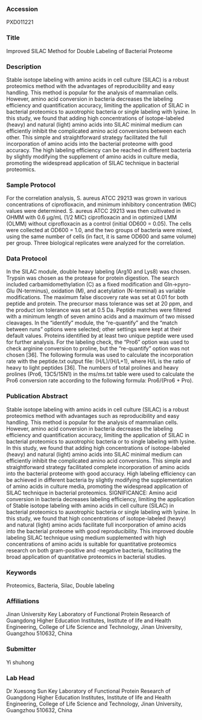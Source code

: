 ### Accession
PXD011221

### Title
Improved SILAC Method for Double Labeling of Bacterial Proteome

### Description
Stable isotope labeling with amino acids in cell culture (SILAC) is a robust proteomics method with the advantages of reproducibility and easy handling. This method is popular for the analysis of mammalian cells. However, amino acid conversion in bacteria decreases the labeling efficiency and quantification accuracy, limiting the application of SILAC in bacterial proteomics to auxotrophic bacteria or single labeling with lysine. In this study, we found that adding high concentrations of isotope-labeled (heavy) and natural (light) amino acids into SILAC minimal medium can efficiently inhibit the complicated amino acid conversions between each other. This simple and straightforward strategy facilitated the full incorporation of amino acids into the bacterial proteome with good accuracy. The high labeling efficiency can be reached in different bacteria by slightly modifying the supplement of amino acids in culture media, promoting the widespread application of SILAC technique in bacterial proteomics.

### Sample Protocol
For the correlation analysis, S. aureus ATCC 29213 was grown in various concentrations of ciprofloxacin, and minimum inhibitory concentration (MIC) values were determined. S. aureus ATCC 29213 was then cultivated in OHMM with 0.6 μg/mL (1/2 MIC) ciprofloxacin and in optimized LMM (OLMM) without ciprofloxacin as a control (initial OD600 = 0.05). The cells were collected at OD600 = 1.0, and the two groups of bacteria were mixed, using the same number of cells (in fact, it is same OD600 and same volume) per group. Three biological replicates were analyzed for the correlation.

### Data Protocol
In the SILAC module, double heavy labeling (Arg10 and Lys8) was chosen. Trypsin was chosen as the protease for protein digestion. The search included carbamidomethylation (C) as a fixed modification and Gln→pyro-Glu (N-terminus), oxidation (M), and acetylation (N-terminal) as variable modifications. The maximum false discovery rate was set at 0.01 for both peptide and protein. The precursor mass tolerance was set at 20 ppm, and the product ion tolerance was set at 0.5 Da. Peptide matches were filtered with a minimum length of seven amino acids and a maximum of two missed cleavages. In the “identify” module, the “re-quantify” and the “match between runs” options were selected; other settings were kept at their default values. Proteins identified by at least two unique peptide were used for further analysis. For the labeling check, the “Pro6” option was used to check arginine conversion to proline, but the “re-quantify” option was not chosen [36]. The following formula was used to calculate the incorporation rate with the peptide.txt output file: (H/L)/(H/L+1), where H/L is the ratio of heavy to light peptides [36]. The numbers of total prolines and heavy prolines (Pro6, 13C5/15N1) in the ms/ms.txt table were used to calculate the Pro6 conversion rate according to the following formula: Pro6/(Pro6 + Pro).

### Publication Abstract
Stable isotope labeling with amino acids in cell culture (SILAC) is a robust proteomics method with advantages such as reproducibility and easy handling. This method is popular for the analysis of mammalian cells. However, amino acid conversion in bacteria decreases the labeling efficiency and quantification accuracy, limiting the application of SILAC in bacterial proteomics to auxotrophic bacteria or to single labeling with lysine. In this study, we found that adding high concentrations of isotope-labeled (heavy) and natural (light) amino acids into SILAC minimal medium can efficiently inhibit the complicated amino acid conversions. This simple and straightforward strategy facilitated complete incorporation of amino acids into the bacterial proteome with good accuracy. High labeling efficiency can be achieved in different bacteria by slightly modifying the supplementation of amino acids in culture media, promoting the widespread application of SILAC technique in bacterial proteomics. SIGNIFICANCE: Amino acid conversion in bacteria decreases labeling efficiency, limiting the application of Stable isotope labeling with amino acids in cell culture (SILAC) in bacterial proteomics to auxotrophic bacteria or single labeling with lysine. In this study, we found that high concentrations of isotope-labeled (heavy) and natural (light) amino acids facilitate full incorporation of amino acids into the bacterial proteome with good reproducibility. This improved double labeling SILAC technique using medium supplemented with high concentrations of amino acids is suitable for quantitative proteomics research on both gram-positive and -negative bacteria, facilitating the broad application of quantitative proteomics in bacterial studies.

### Keywords
Proteomics, Bacteria, Silac, Double labeling

### Affiliations
Jinan University
Key Laboratory of Functional Protein Research of Guangdong Higher Education Institutes, Institute of life and Health Engineering, College of Life Science and Technology, Jinan University, Guangzhou 510632, China

### Submitter
Yi shuhong

### Lab Head
Dr Xuesong Sun
Key Laboratory of Functional Protein Research of Guangdong Higher Education Institutes, Institute of life and Health Engineering, College of Life Science and Technology, Jinan University, Guangzhou 510632, China


